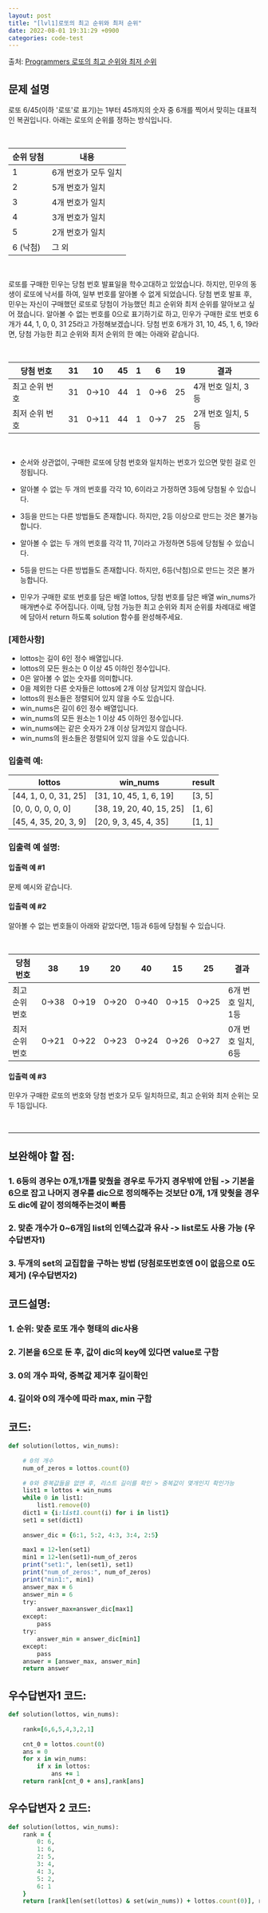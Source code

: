```yaml
---
layout: post
title: "[lvl1]로또의 최고 순위와 최저 순위"
date: 2022-08-01 19:31:29 +0900
categories: code-test
---
```

출처: [Programmers 로또의 최고 순위와 최저 순위](https://school.programmers.co.kr/learn/courses/30/lessons/77484?language=python3)

## 문제 설명
로또 6/45(이하 '로또'로 표기)는 1부터 45까지의 숫자 중 6개를 찍어서 맞히는 대표적인 복권입니다. 아래는 로또의 순위를 정하는 방식입니다.

<br>

| 순위	당첨  | 내용 |
| ------------- | ------------- |
| 1  | 6개 번호가 모두 일치  |
| 2  | 5개 번호가 일치  |
| 3  | 4개 번호가 일치  |
| 4  | 3개 번호가 일치  |
| 5  | 2개 번호가 일치  |
| 6 (낙첨)  | 그 외  |

<br>

로또를 구매한 민우는 당첨 번호 발표일을 학수고대하고 있었습니다. 하지만, 민우의 동생이 로또에 낙서를 하여, 일부 번호를 알아볼 수 없게 되었습니다. 당첨 번호 발표 후, 민우는 자신이 구매했던 로또로 당첨이 가능했던 최고 순위와 최저 순위를 알아보고 싶어 졌습니다.
알아볼 수 없는 번호를 0으로 표기하기로 하고, 민우가 구매한 로또 번호 6개가 44, 1, 0, 0, 31 25라고 가정해보겠습니다. 당첨 번호 6개가 31, 10, 45, 1, 6, 19라면, 당첨 가능한 최고 순위와 최저 순위의 한 예는 아래와 같습니다.

<br>


| 당첨 번호  | 31 | 10 | 45 | 1 | 6 | 19 | 결과 |
| ------------- | ------------- | --- | --- | --- | --- | --- | --- |
| 최고 순위 번호  | 31 | 0→10 | 44 | 1 | 0→6 | 25 | 4개 번호 일치, 3등 |
| 최저 순위 번호  | 31 | 0→11 | 44 | 1 | 0→7 | 25 | 2개 번호 일치, 5등 |

<br>
	
* 순서와 상관없이, 구매한 로또에 당첨 번호와 일치하는 번호가 있으면 맞힌 걸로 인정됩니다.

* 알아볼 수 없는 두 개의 번호를 각각 10, 6이라고 가정하면 3등에 당첨될 수 있습니다.

* 3등을 만드는 다른 방법들도 존재합니다. 하지만, 2등 이상으로 만드는 것은 불가능합니다.

* 알아볼 수 없는 두 개의 번호를 각각 11, 7이라고 가정하면 5등에 당첨될 수 있습니다.

* 5등을 만드는 다른 방법들도 존재합니다. 하지만, 6등(낙첨)으로 만드는 것은 불가능합니다.

* 민우가 구매한 로또 번호를 담은 배열 lottos, 당첨 번호를 담은 배열 win_nums가 매개변수로 주어집니다. 이때, 당첨 가능한 최고 순위와 최저 순위를 차례대로 배열에 담아서 return 하도록 solution 함수를 완성해주세요.

### [제한사항]
* lottos는 길이 6인 정수 배열입니다.
* lottos의 모든 원소는 0 이상 45 이하인 정수입니다.
* 0은 알아볼 수 없는 숫자를 의미합니다.
* 0을 제외한 다른 숫자들은 lottos에 2개 이상 담겨있지 않습니다.
* lottos의 원소들은 정렬되어 있지 않을 수도 있습니다.
* win_nums은 길이 6인 정수 배열입니다.
* win_nums의 모든 원소는 1 이상 45 이하인 정수입니다.
* win_nums에는 같은 숫자가 2개 이상 담겨있지 않습니다.
* win_nums의 원소들은 정렬되어 있지 않을 수도 있습니다.

### 입출력 예:

| lottos                | win_nums                 | result |
|-----------------------|--------------------------|--------|
| [44, 1, 0, 0, 31, 25] | [31, 10, 45, 1, 6, 19]   | [3, 5] |
| [0, 0, 0, 0, 0, 0]    | [38, 19, 20, 40, 15, 25] | [1, 6] |
| [45, 4, 35, 20, 3, 9] | [20, 9, 3, 45, 4, 35]    | [1, 1] |

### 입출력 예 설명:
#### 입출력 예 #1
문제 예시와 같습니다.

#### 입출력 예 #2
알아볼 수 없는 번호들이 아래와 같았다면, 1등과 6등에 당첨될 수 있습니다.

<br>

| 당첨 번호  | 38 | 19 | 20 | 40 | 15 | 25 | 결과 |
| ------------- | ------------- | --- | --- | --- | --- | --- | --- |
| 최고 순위 번호  | 0→38 | 0→19 | 0→20 | 0→40 | 0→15 | 0→25 | 6개 번호 일치, 1등 |
| 최저 순위 번호  | 0→21 | 0→22 | 0→23 | 0→24 | 0→26 | 0→27 | 0개 번호 일치, 6등 |

#### 입출력 예 #3
민우가 구매한 로또의 번호와 당첨 번호가 모두 일치하므로, 최고 순위와 최저 순위는 모두 1등입니다.

<br>

<hr>

## 보완해야 할 점: 
### 1. 6등의 경우는 0개,1개를 맞췄을 경우로 두가지 경우밖에 안됨 -> 기본을 6으로 잡고 나머지 경우를 dic으로 정의해주는 것보단 0개, 1개 맞췃을 경우도 dic에 같이 정의해주는것이 빠름

### 2. 맞춘 개수가 0~6개임 list의 인덱스값과 유사 -> list로도 사용 가능 (우수답변자1)
### 3. 두개의 set의 교집합을 구하는 방법 (당첨로또번호엔 0이 없음으로 0도 제거) (우수답변자2)



## 코드설명:
### 1. 순위: 맞춘 로또 개수 형태의 dic사용
### 2. 기본을 6으로 둔 후, 값이 dic의 key에 있다면 value로 구함 
### 3. 0의 개수 파악, 중복값 제거후 길이확인
### 4. 길이와 0의 개수에 따라 max, min 구함

## 코드:

```ruby
def solution(lottos, win_nums):
    
    # 0의 개수
    num_of_zeros = lottos.count(0)
    
    # 0와 중복값들을 없앤 후, 리스트 길이를 확인 > 중복값이 몇개인지 확인가능
    list1 = lottos + win_nums
    while 0 in list1:
        list1.remove(0)
    dict1 = {i:list1.count(i) for i in list1}
    set1 = set(dict1)
    
    answer_dic = {6:1, 5:2, 4:3, 3:4, 2:5}
    
    max1 = 12-len(set1)
    min1 = 12-len(set1)-num_of_zeros
    print("set1:", len(set1), set1)
    print("num_of_zeros:", num_of_zeros)
    print("min1:", min1)
    answer_max = 6
    answer_min = 6
    try:
        answer_max=answer_dic[max1]
    except:
        pass
    try:
        answer_min = answer_dic[min1]
    except:
        pass
    answer = [answer_max, answer_min]
    return answer
```

## 우수답변자1 코드:
```ruby
def solution(lottos, win_nums):
	
    rank=[6,6,5,4,3,2,1]
	
    cnt_0 = lottos.count(0)
    ans = 0
    for x in win_nums:
        if x in lottos:
            ans += 1
    return rank[cnt_0 + ans],rank[ans]
```

## 우수답변자 2 코드:
```ruby
def solution(lottos, win_nums):
    rank = {
        0: 6,
        1: 6,
        2: 5,
        3: 4,
        4: 3,
        5: 2,
        6: 1
    }
    return [rank[len(set(lottos) & set(win_nums)) + lottos.count(0)], rank[len(set(lottos) & set(win_nums))]]
```
